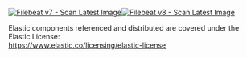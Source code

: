 [![Filebeat v7 - Scan Latest Image](https://github.com/gtmath/filebeat/actions/workflows/v7-cron-scan.yml/badge.svg)](https://github.com/gtmath/filebeat/actions/workflows/v7-cron-scan.yml)[![Filebeat v8 - Scan Latest Image](https://github.com/gtmath/filebeat/actions/workflows/v8-cron-scan.yml/badge.svg)](https://github.com/gtmath/filebeat/actions/workflows/v8-cron-scan.yml)

Elastic components referenced and distributed are covered under the Elastic License:\
https://www.elastic.co/licensing/elastic-license
